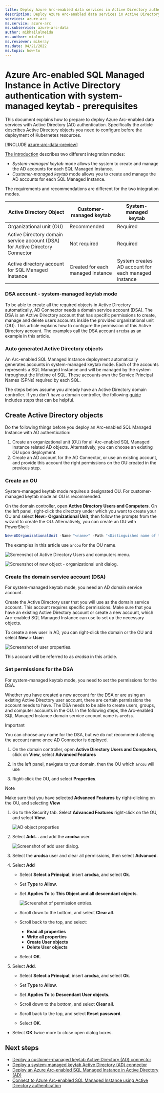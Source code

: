 ```yaml
---
title: Deploy Azure Arc-enabled data services in Active Directory authentication - prerequisites
description: Deploy Azure Arc-enabled data services in Active Directory authentication - prerequisites
services: azure-arc
ms.service: azure-arc
ms.subservice: azure-arc-data
author: mikhailalmeida
ms.author: mialmei
ms.reviewer: mikeray
ms.date: 04/21/2022
ms.topic: how-to
---
```


# Azure Arc-enabled SQL Managed Instance in Active Directory authentication with system-managed keytab - prerequisites

This document explains how to prepare to deploy Azure Arc-enabled data services with Active Directory (AD) authentication. Specifically the article describes Active Directory objects you need to configure before the deployment of Kubernetes resources.

[!INCLUDE [azure-arc-data-preview](../../../includes/azure-arc-data-preview.md)]

[The introduction](active-directory-introduction.md#compare-ad-integration-modes) describes two different integration modes:
- *System-managed keytab* mode allows the system to create and manage the AD accounts for each SQL Managed Instance.
- *Customer-managed keytab* mode allows you to create and manage the AD accounts for each SQL Managed Instance.

The requirements and recommendations are different for the two integration modes.


|Active Directory Object|Customer-managed keytab       |System-managed keytab  |
|---------|------------------------------|---------|
|Organizational unit (OU)                |Recommended|Required         |
|Active Directory domain service account (DSA) for Active Directory Connector |Not required|Required         |
|Active directory account for SQL Managed Instance        |Created for each managed instance|System creates AD account for each managed instance|

### DSA account - system-managed keytab mode

To be able to create all the required objects in Active Directory automatically, AD Connector needs a domain service account (DSA). The DSA is an Active Directory account that has specific permissions to create, manage and delete users accounts inside the provided organizational unit (OU). This article explains how to configure the permission of this Active Directory account. The examples call the DSA account `arcdsa` as an example in this article.

### Auto generated Active Directory objects

An Arc-enabled SQL Managed Instance deployment automatically generates accounts in system-managed keytab mode. Each of the accounts represents a SQL Managed Instance and will be managed by the system throughout the lifetime of SQL. These accounts own the Service Principal Names (SPNs) required by each SQL.  

The steps below assume you already have an Active Directory domain controller. If you don't have a domain controller, the following [guide](https://social.technet.microsoft.com/wiki/contents/articles/37528.create-and-configure-active-directory-domain-controller-in-azure-windows-server.aspx) includes steps that can be helpful.

## Create Active Directory objects

Do the following things before you deploy an Arc-enabled SQL Managed Instance with AD authentication:

1. Create an organizational unit (OU) for all Arc-enabled SQL Managed Instance related AD objects. Alternatively, you can choose an existing OU upon deployment.
1. Create an AD account for the AD Connector, or use an existing account, and provide this account the right permissions on the OU created in the previous step.

### Create an OU

System-managed keytab mode requires a designated OU. For customer-managed keytab mode an OU is recommended.

On the domain controller, open **Active Directory Users and Computers**. On the left panel, right-click the directory under which you want to create your OU and select **New**\> **Organizational Unit**, then follow the prompts from the wizard to create the OU. Alternatively, you can create an OU with PowerShell:

```powershell
New-ADOrganizationalUnit -Name "<name>" -Path "<Distinguished name of the directory you wish to create the OU in>"
```

The examples in this article use `arcou` for the OU name.

![Screenshot of Active Directory Users and computers menu.](media/active-directory-deployment/start-new-organizational-unit.png)

![Screenshot of new object - organizational unit dialog.](media/active-directory-deployment/new-organizational-unit.png)

### Create the domain service account (DSA)

For system-managed keytab mode, you need an AD domain service account.

Create the Active Directory user that you will use as the domain service account. This account requires specific permissions. Make sure that you have an existing Active Directory account or create a new account, which Arc-enabled SQL Managed Instance can use to set up the necessary objects.

To create a new user in AD, you can right-click the domain or the OU and select **New** > **User**:

![Screenshot of user properties.](media/active-directory-deployment/start-ad-new-user.png)

This account will be referred to as *arcdsa* in this article.

### Set permissions for the DSA

For system-managed keytab mode, you need to set the permissions for the DSA. 

Whether you have created a new account for the DSA or are using an existing Active Directory user account, there are certain permissions the account needs to have. The DSA needs to be able to create users, groups, and computer accounts in the OU. In the following steps, the Arc-enabled SQL Managed Instance domain service account name is `arcdsa`.

> [!IMPORTANT]
> You can choose any name for the DSA, but we do not recommend altering the account name once AD Connector is deployed.

1. On the domain controller, open **Active Directory Users and Computers**, click on **View**, select **Advanced Features**

1. In the left panel, navigate to your domain, then the OU which `arcou` will use

1. Right-click the OU, and select **Properties**.

> [!NOTE]
> Make sure that you have selected **Advanced Features** by right-clicking on the OU, and selecting **View**

1. Go to the Security tab. Select **Advanced Features** right-click on the OU, and select **View**.

    ![AD object properties](./media/active-directory-deployment/start-ad-new-user.png)

1. Select **Add...** and add the **arcdsa** user.

    ![Screenshot of add user dialog.](./media/active-directory-deployment/add-user.png)

1. Select the **arcdsa** user and clear all permissions, then select **Advanced**.

1. Select **Add**

    - Select **Select a Principal**, insert **arcdsa**, and select **Ok**.

    - Set **Type** to **Allow**.

    - Set **Applies To** to **This Object and all descendant objects**.

        ![Screenshot of permission entries.](./media/active-directory-deployment/set-permissions.png)

    - Scroll down to the bottom, and select **Clear all**.

    - Scroll back to the top, and select:
       - **Read all properties**
       - **Write all properties**
       - **Create User objects**
       - **Delete User objects**

    - Select **OK**.

1. Select **Add**.

    - Select **Select a Principal**, insert **arcdsa**, and select **Ok**.

    - Set **Type** to **Allow**.

    - Set **Applies To** to **Descendant User objects**.

    - Scroll down to the bottom, and select **Clear all**.

    - Scroll back to the top, and select **Reset password**.

    - Select **OK**.

- Select **OK** twice more to close open dialog boxes.

## Next steps

* [Deploy a customer-managed keytab Active Directory (AD) connector](deploy-customer-managed-keytab-active-directory-connector.md)
* [Deploy a system-managed keytab Active Directory (AD) connector](deploy-system-managed-keytab-active-directory-connector.md)
* [Deploy an Azure Arc-enabled SQL Managed Instance in Active Directory (AD)](deploy-active-directory-sql-managed-instance.md)
* [Connect to Azure Arc-enabled SQL Managed Instance using Active Directory authentication](connect-active-directory-sql-managed-instance.md)

